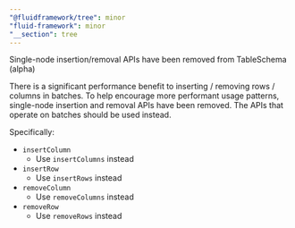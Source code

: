 ```yaml
---
"@fluidframework/tree": minor
"fluid-framework": minor
"__section": tree
---
```

Single-node insertion/removal APIs have been removed from TableSchema (alpha)

There is a significant performance benefit to inserting / removing rows / columns in batches.
To help encourage more performant usage patterns, single-node insertion and removal APIs have been removed.
The APIs that operate on batches should be used instead.

Specifically:

- `insertColumn`
	- Use `insertColumns` instead
- `insertRow`
	- Use `insertRows` instead
- `removeColumn`
	- Use `removeColumns` instead
- `removeRow`
	- Use `removeRows` instead
